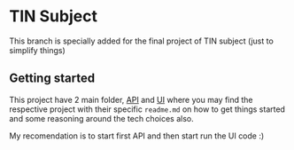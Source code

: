 # TIN Subject

This branch is specially added for the final project of TIN subject (just to simplify things)

## Getting started

This project have 2 main folder, [API](/api/) and [UI](/ui/) where you may find the respective project with their specific `readme.md` on how to get things started and some reasoning around the tech choices also.

My recomendation is to start first API and then start run the UI code :)
